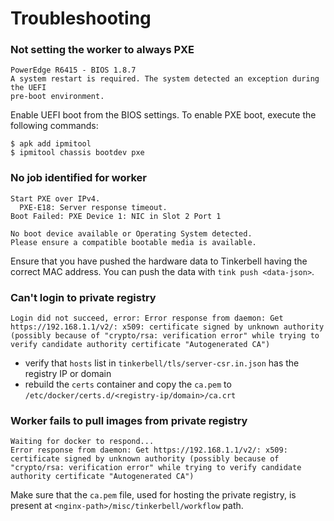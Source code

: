 # Troubleshooting


### Not setting the worker to always PXE

```shell
PowerEdge R6415 - BIOS 1.8.7
A system restart is required. The system detected an exception during the UEFI
pre-boot environment.
```

Enable UEFI boot from the BIOS settings.
To enable PXE boot, execute the following commands:
```shell
$ apk add ipmitool
$ ipmitool chassis bootdev pxe
```

### No job identified for worker

```shell
Start PXE over IPv4.
  PXE-E18: Server response timeout.
Boot Failed: PXE Device 1: NIC in Slot 2 Port 1

No boot device available or Operating System detected.
Please ensure a compatible bootable media is available.
```

Ensure that you have pushed the hardware data to Tinkerbell having the correct MAC address.
You can push the data with `tink push <data-json>`.

### Can't login to private registry

```shell
Login did not succeed, error: Error response from daemon: Get https://192.168.1.1/v2/: x509: certificate signed by unknown authority (possibly because of "crypto/rsa: verification error" while trying to verify candidate authority certificate "Autogenerated CA")
```

 - verify that `hosts` list in `tinkerbell/tls/server-csr.in.json` has the registry IP or domain
 - rebuild the `certs` container and copy the `ca.pem` to `/etc/docker/certs.d/<registry-ip/domain>/ca.crt`

### Worker fails to pull images from private registry

```shell
Waiting for docker to respond...
Error response from daemon: Get https://192.168.1.1/v2/: x509: certificate signed by unknown authority (possibly because of "crypto/rsa: verification error" while trying to verify candidate authority certificate "Autogenerated CA")
```

Make sure that the `ca.pem`  file, used for hosting the private registry, is present at `<nginx-path>/misc/tinkerbell/workflow` path.


